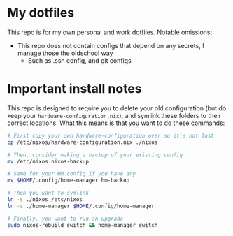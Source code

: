 # My dotfiles
This repo is for my own personal and work dotfiles.
Notable omissions;
- This repo does not contain configs that depend on any secrets, I manage those the oldschool way
    - Such as .ssh config, and git configs

# Important install notes
This repo is designed to require you to delete your old configuration (but do keep your `hardware-configuration.nix`), and symlink these folders to their correct locations.
What this means is that you want to do these commands:

```bash
# First copy your own hardware-configuration over so it's not lost
cp /etc/nixos/hardware-configuration.nix ./nixos

# Then, consider making a backup of your existing config
mv /etc/nixos nixos-backup

# Same for your HM config if you have any
mv $HOME/.config/home-manager hm-backup

# Then you want to symlink
ln -s ./nixos /etc/nixos
ln -s ./home-manager $HOME/.config/home-manager

# Finally, you want to run an upgrade
sudo nixos-rebuild switch && home-manager switch
```